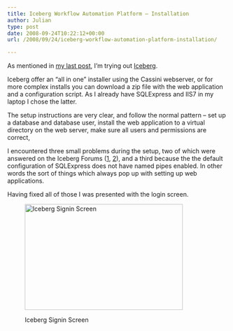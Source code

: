 ```yaml
---
title: Iceberg Workflow Automation Platform – Installation
author: Julian
type: post
date: 2008-09-24T10:22:12+00:00
url: /2008/09/24/iceberg-workflow-automation-platform-installation/

---
```

As mentioned in [my last post][1], I&#8217;m trying out [Iceberg][2].

Iceberg offer an “all in one” installer using the Cassini webserver, or for more complex installs you can download a zip file with the web application and a configuration script. As I already have SQLExpress and IIS7 in my laptop I chose the latter.

The setup instructions are very clear, and follow the normal pattern – set up a database and database user, install the web application to a virtual directory on the web server, make sure all users and permissions are correct,

I encountered three small problems during the setup, two of which were answered on the Iceberg Forums ([1][3], [2][4]), and a third because the the default configuration of SQLExpress does not have named pipes enabled. In other words the sort of things which always pop up with setting up web applications.

Having fixed all of those I was presented with the login screen.<figure id="attachment_1263" aria-describedby="caption-attachment-1263" style="width: 361px" class="wp-caption aligncenter">

[<img class="size-full wp-image-1263" title="iceberg-signin" src="https://www.synesthesia.co.uk/blog/wp-content/uploads/2008/09/iceberg-signin.png" alt="Iceberg Signin Screen" width="361" height="242" />][5]<figcaption id="caption-attachment-1263" class="wp-caption-text">Iceberg Signin Screen</figcaption></figure>

 [1]: https://www.synesthesia.co.uk/blog/archives/2008/09/24/iceberg/
 [2]: http://www.geticeberg.com/overview/
 [3]: http://www.learniceberg.com/support/comments.php?DiscussionID=18
 [4]: http://www.learniceberg.com/support/comments.php?DiscussionID=42
 [5]: https://www.synesthesia.co.uk/blog/wp-content/uploads/2008/09/iceberg-signin.png
